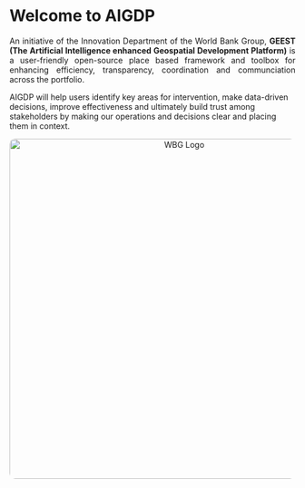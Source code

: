 # Welcome to AIGDP

<p align="justify">
 An initiative of the Innovation Department of the World Bank Group, <strong>GEEST (The Artificial Intelligence enhanced Geospatial Development Platform)</strong> is a user-friendly open-source place based framework and toolbox for enhancing efficiency, transparency, coordination and communciation across the portfolio. 
 
 AIGDP will help users identify key areas for intervention, make data-driven decisions, improve effectiveness and ultimately build trust among stakeholders by making our operations and decisions clear and placing them in context.

<p align="center">
  <img src="[https://github.com/worldbank/GEEST/blob/main/docs/images/new%20images/framework.png](https://www.worldbank.org/ext/en/home)?raw=true" height=600 alt="WBG Logo" style="border-radius:10px;">
</p>
